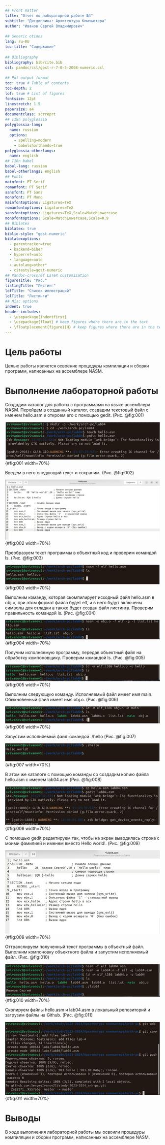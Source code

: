 ```yaml
---
## Front matter
title: "Отчет по лабораторной работе №4"
subtitle: "Дисциплина: Архитектура Компьютера"
author: "Иванов Сергей Владимирович"

## Generic otions
lang: ru-RU
toc-title: "Содержание"

## Bibliography
bibliography: bib/cite.bib
csl: pandoc/csl/gost-r-7-0-5-2008-numeric.csl

## Pdf output format
toc: true # Table of contents
toc-depth: 2
lof: true # List of figures
fontsize: 12pt
linestretch: 1.5
papersize: a4
documentclass: scrreprt
## I18n polyglossia
polyglossia-lang:
  name: russian
  options:
	- spelling=modern
	- babelshorthands=true
polyglossia-otherlangs:
  name: english
## I18n babel
babel-lang: russian
babel-otherlangs: english
## Fonts
mainfont: PT Serif
romanfont: PT Serif
sansfont: PT Sans
monofont: PT Mono
mainfontoptions: Ligatures=TeX
romanfontoptions: Ligatures=TeX
sansfontoptions: Ligatures=TeX,Scale=MatchLowercase
monofontoptions: Scale=MatchLowercase,Scale=0.9
## Biblatex
biblatex: true
biblio-style: "gost-numeric"
biblatexoptions:
  - parentracker=true
  - backend=biber
  - hyperref=auto
  - language=auto
  - autolang=other*
  - citestyle=gost-numeric
## Pandoc-crossref LaTeX customization
figureTitle: "Рис."
listingTitle: "Листинг"
lofTitle: "Список иллюстраций"
lolTitle: "Листинги"
## Misc options
indent: true
header-includes:
  - \usepackage{indentfirst}
  - \usepackage{float} # keep figures where there are in the text
  - \floatplacement{figure}{H} # keep figures where there are in the text 
---
```


# Цель работы

Целью работы является освоение процедуры компиляции и сборки программ, написанных на ассемблере NASM. 

# Выполнение лабораторной работы

Создадим каталог для работы с программами на языке ассемблера NASM. Перейдем в созданный каталог, создадим текстовый файл с именем hello.asm и откроем его с помощью gedit. (Рис. @fig:001)

![Файл hello.asm](image/1.jpeg){#fig:001 width=70%}

Введем в него следующий текст и сохраним. (Рис. @fig:002)

![Редактируем hello.asm](image/2.jpeg){#fig:002 width=70%}

Преобразуем текст программы в объектный код и проверим командой ls. (Рис. @fig:003)

![Преобразование в объектный файл](image/3.jpeg){#fig:003 width=70%}

Выполним команду, которая скомпилирует исходный файл hello.asm в obj.o, при этом формат файла будет elf, и в него будут включены символы для отладки а также будет создан файл листинга. Проверим правильность командой ls. (Рис. @fig:004)

![Команда компиляции](image/4.jpeg){#fig:004 width=70%}

Получим исполняемую программу, передав объектный файл на обработку компоновщику. Проверим командой ls. (Рис. @fig:005)

![Исполняемая программа](image/5.jpeg){#fig:005 width=70%}

Выполним следующую команду. Исполняемый файл имеет имя main. Обыкновенный файл имеет имя obj.o. (Рис. @fig:006)

![Компиляция main](image/6.jpeg){#fig:006 width=70%}

Запустим исполняемый файл командой ./hello (Рис. @fig:007)

![Запуск исполняемого файла](image/7.jpeg){#fig:007 width=70%}

В этом же каталоге с помощью команды cp создадим копию файла hello.asm с именем lab04.asm (Рис. @fig:008)

![Копируем файл](image/8.jpeg){#fig:008 width=70%}

С помощью gedit редактируем так, чтобы на экран выводилась строка с моими фамилией и именем вместо Hello world!. (Рис. @fig:009)

![Редактируем lab04](image/9.jpeg){#fig:009 width=70%}

Оттранслируем полученный текст программы в объектный файл. Выполним компоновку объектного файла и запустим исполняемый файл. (Рис. @fig:010)

![Компиляция и запуск lab04](image/10.jpeg){#fig:010 width=70%}

Скопируем файлы hello.asm и lab04.asm в локальный репозиторий и загрузим файлы на Github. (Рис. @fig:011)

![Копируем и загружаем на Github](image/11.jpeg){#fig:011 width=70%}

# Выводы

В ходе выполнения лабораторной работы мы освоили процедуры компиляции и сборки программ, написанных на ассемблере NASM.
